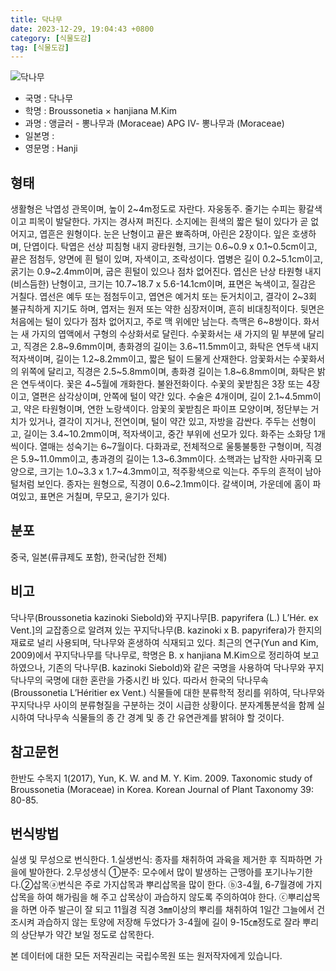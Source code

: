 ```yaml
---
title: 닥나무
date: 2023-12-29, 19:04:43 +0800
category: [식물도감]
tag: [식물도감]
---
```




![닥나무](http://www.nature.go.kr/fileUpload/plants/basic/Moraceae/Broussonetia/11657/1_th2.JPG)
- 국명 : 닥나무
- 학명 : Broussonetia × hanjiana M.Kim
- 과명 : 앵글러 - 뽕나무과 (Moraceae) APG Ⅳ- 뽕나무과 (Moraceae)
- 일본명 : 
- 영문명 : Hanji


## 형태
생활형은 낙엽성 관목이며, 높이 2~4m정도로 자란다. 자웅동주. 줄기는 수피는 황갈색이고 피목이 발달한다. 가지는 경사져 퍼진다. 소지에는 흰색의 짧은 털이 있다가 곧 없어지고, 엽흔은 원형이다. 눈은 난형이고 끝은 뾰족하며, 아린은 2장이다. 잎은 호생하며, 단엽이다. 탁엽은 선상 피침형 내지 광타원형, 크기는 0.6~0.9 x 0.1~0.5cm이고, 끝은 점첨두, 양면에 흰 털이 있며, 자색이고, 조락성이다. 엽병은 길이 0.2~5.1cm이고, 굵기는 0.9~2.4mm이며, 굽은 흰털이 있으나 점차 없어진다. 엽신은 난상 타원형 내지 (비스듬한) 난형이고, 크기는 10.7~18.7 x 5.6-14.1cm이며, 표면은 녹색이고, 질감은 거칠다. 엽선은 예두 또는 점첨두이고, 엽연은 예거치 또는 둔거치이고, 결각이 2~3회 불규칙하게 지기도 하며, 엽저는 원저 또는 약한 심장저이며, 흔히 비대칭적이다. 뒷면은 처음에는 털이 있다가 점차 없어지고, 주로 맥 위에만 남는다. 측맥은 6~8쌍이다. 화서는 새 가지의 엽액에서 구형의 수상화서로 달린다. 수꽃화서는 새 가지의 밑 부분에 달리고, 직경은 2.8~9.6mm이며, 총화경의 길이는 3.6~11.5mm이고, 화탁은 연두색 내지 적자색이며, 길이는 1.2~8.2mm이고, 짧은 털이 드물게 산재한다. 암꽃화서는 수꽃화서의 위쪽에 달리고, 직경은 2.5~5.8mm이며, 총화경 길이는 1.8~6.8mm이며, 화탁은 밝은 연두색이다. 꽃은 4~5월에 개화한다. 불완전화이다. 수꽃의 꽃받침은 3장 또는 4장이고, 열편은 삼각상이며, 안쪽에 털이 약간 있다. 수술은 4개이며, 길이 2.1~4.5mm이고, 약은 타원형이며, 연한 노랑색이다. 암꽃의 꽃받침은 파이프 모양이며, 정단부는 거치가 있거나, 결각이 지거나, 전연이며, 털이 약간 있고, 자방을 감싼다. 주두는 선형이고, 길이는 3.4~10.2mm이며, 적자색이고, 중간 부위에 선모가 있다. 화주는 소화당 1개씩이다. 열매는 성숙기는 6~7월이다. 다화과로, 전체적으로 울퉁불퉁한 구형이며, 직경은 5.9~11.0mm이고, 총과경의 길이는 1.3~6.3mm이다. 소핵과는 납작한 사마귀혹 모양으로, 크기는 1.0~3.3 x 1.7~4.3mm이고, 적주황색으로 익는다. 주두의 흔적이 남아 털처럼 보인다. 종자는 원형으로, 직경이 0.6~2.1mm이다. 갈색이며, 가운데에 홈이 파여있고, 표면은 거칠며, 무모고, 윤기가 있다.
## 분포
중국, 일본(류큐제도 포함), 한국(남한 전체)
## 비고
닥나무(Broussonetia kazinoki Siebold)와 꾸지나무[B. papyrifera (L.) L’Hér. ex Vent.]의 교잡종으로 알려져 있는 꾸지닥나무(B. kazinoki x B. papyrifera)가 한지의 재료로 널리 사용되며, 닥나무와 혼생하여 식재되고 있다. 최근의 연구(Yun and Kim, 2009)에서 꾸지닥나무를 닥나무로, 학명은 B. x hanjiana M.Kim으로 정리하여 보고하였으나, 기존의 닥나무(B. kazinoki Siebold)와 같은 국명을 사용하여 닥나무와 꾸지닥나무의 국명에 대한 혼란을 가중시킨 바 있다. 따라서 한국의 닥나무속(Broussonetia L’Héritier ex Vent.) 식물들에 대한 분류학적 정리를 위하여, 닥나무와 꾸지닥나무 사이의 분류형질을 구분하는 것이 시급한 상황이다. 분자계통분석을 함께 실시하여 닥나무속 식물들의 종 간 경계 및 종 간 유연관계를 밝혀야 할 것이다.
## 참고문헌
한반도 수목지 1(2017), Yun, K. W. and M. Y. Kim. 2009. Taxonomic study of Broussonetia (Moraceae) in Korea. Korean Journal of Plant Taxonomy 39: 80-85.
## 번식방법
실생 및 무성으로 번식한다. 1.실생번식: 종자를 채취하여 과육을 제거한 후 직파하면 가을에 발아한다. 2.무성생식 ①분주: 모수에서 많이 발생하는 근맹아를 포기나누기한다.②삽목ⓐ번식은 주로 가지삽목과 뿌리삽목을 많이 한다. ⓑ3-4월, 6-7월경에 가지삽목을 하여 해가림을 해 주고 삽목상이 과습하지 않도록 주의하여야 한다. ⓒ뿌리삽목을 하면 아주 발근이 잘 되고 11월경 직경 3㎜이상의 뿌리를 채취하여 1일간 그늘에서 건조시켜 과습하지 않는 토양에 저장해 두었다가 3-4월에 길이 9-15㎝정도로 잘라 뿌리의 상단부가 약간 보일 정도로 삽목한다.






본 데이터에 대한 모든 저작권리는 국립수목원 또는 원저작자에게 있습니다.
